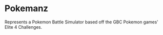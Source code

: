 # Pokemanz

Represents a Pokemon Battle Simulator based off the GBC Pokemon games' Elite 4 Challenges.
